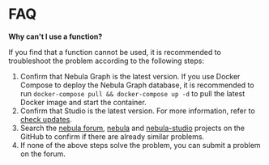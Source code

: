 # FAQ

**Why can't I use a function?**

If you find that a function cannot be used, it is recommended to troubleshoot the problem according to the following steps:

1. Confirm that Nebula Graph is the latest version. If you use Docker Compose to deploy the Nebula Graph database, it is recommended to run `docker-compose pull && docker-compose up -d` to pull the latest Docker image and start the container.
2. Confirm that Studio is the latest version. For more information, refer to [check updates](../about-studio/st-ug-check-updates.md).
3. Search the [nebula forum](https://discuss.nebula-graph.io/), [nebula](https://github.com/vesoft-inc/nebula) and [nebula-studio](https://github.com/vesoft-inc/nebula-studio) projects on the GitHub to confirm if there are already similar problems.
4. If none of the above steps solve the problem, you can submit a problem on the forum.
